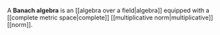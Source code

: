 A **Banach algebra** is an [[algebra over a field|algebra]] equipped with a [[complete metric space|complete]] [[multiplicative norm|multiplicative]] [[norm]].